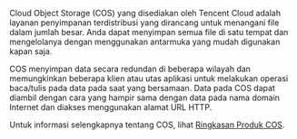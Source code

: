 Cloud Object Storage (COS) yang disediakan oleh Tencent Cloud adalah layanan penyimpanan terdistribusi yang dirancang untuk menangani file dalam jumlah besar. Anda dapat menyimpan semua file di satu tempat dan mengelolanya dengan menggunakan antarmuka yang mudah digunakan kapan saja.

COS menyimpan data secara redundan di beberapa wilayah dan memungkinkan beberapa klien atau utas aplikasi untuk melakukan operasi baca/tulis pada data pada saat yang bersamaan. Data pada COS dapat diambil dengan cara yang hampir sama dengan data pada nama domain Internet dan diakses menggunakan alamat URL HTTP.

Untuk informasi selengkapnya tentang COS, lihat [Ringkasan Produk COS](https://intl.cloud.tencent.com/document/product/436).
